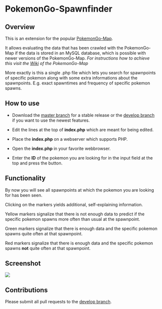 # PokemonGo-Spawnfinder

## Overview
This is an extension for the popular [PokemonGo-Map](https://github.com/AHAAAAAAA/PokemonGo-Map).

It allows evaluating the data that has been crawled with the PokemonGo-Map if the data is stored in an MySQL database, which is possible with newer versions of the PokemonGo-Map. *For instructions how to achieve this visit the [Wiki](https://github.com/AHAAAAAAA/PokemonGo-Map/wiki) of the PokemonGo-Map*

More exactly is this a single .php file which lets you search for spawnpoints of specific pokemon along with some extra informations about the spawnpoints.
E.g. exact spawntimes and frequency of specific pokemon spawns.

## How to use

- Download the [master branch](https://github.com/polygamma/PokemonGo-Spawnfinder/archive/master.zip) for a stable release or the [develop branch](https://github.com/polygamma/PokemonGo-Spawnfinder/archive/develop.zip) if you want to use the newest features.

- Edit the lines at the top of **index.php** which are meant for being edited.

- Place the **index.php** on a webserver which supports PHP.

- Open the **index.php** in your favorite webbrowser.

- Enter the **ID** of the pokemon you are looking for in the input field at the top and press the button.

## Functionality

By now you will see all spawnpoints at which the pokemon you are looking for has been seen.

Clicking on the markers yields additional, self-explaining information.

Yellow markers signalize that there is not enough data to predict if the specific pokemon spawns more often than usual at the spawnpoint.

Green markers signalize that there is enough data and the specific pokemon spawns quite often at that spawnpoint.

Red markers signalize that there is enough data and the specific pokemon spawns **not** quite often at that spawnpoint.

## Screenshot

![](https://i.imgur.com/Gpowsdp.jpg)

## Contributions

Please submit all pull requests to the [develop branch](https://github.com/polygamma/PokemonGo-Spawnfinder/tree/develop).